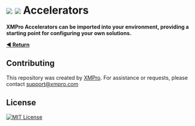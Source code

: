 <!-- omit in toc -->
# ![](https://github.com/XMPro/_resources/blob/main/icons/accelerator_dark.png#gh-dark-mode-only) ![](https://github.com/XMPro/_resources/blob/main/icons/accelerator.png#gh-light-mode-only) Accelerators  

**XMPro Accelerators can be imported into your environment, providing a starting point for configuring your own solutions.**

[**◄ Return**](https://github.com/XMPro/demonstrations)
<br />

## Contributing
This repository was created by <a href="https://xmpro.com/">XMPro</a>. For assistance or requests, please contact <a href="mailto:support@xmpro.com">support@xmpro.com</a>

## License
[![MIT License](https://img.shields.io/badge/License-MIT-green.svg)](https://choosealicense.com/licenses/mit/)
